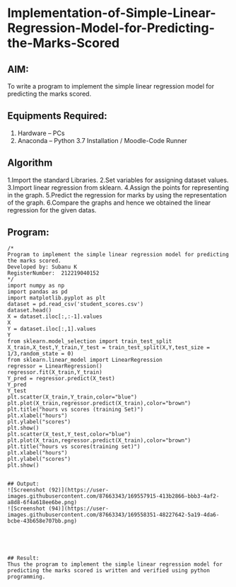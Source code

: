 # Implementation-of-Simple-Linear-Regression-Model-for-Predicting-the-Marks-Scored

## AIM:
To write a program to implement the simple linear regression model for predicting the marks scored.

## Equipments Required:
1. Hardware – PCs
2. Anaconda – Python 3.7 Installation / Moodle-Code Runner

## Algorithm
1.Import the standard Libraries.
2.Set variables for assigning dataset values.
3.Import linear regression from sklearn. 
4.Assign the points for representing in the graph.
5.Predict the regression for marks by using the representation of the graph. 
6.Compare the graphs and hence we obtained the linear regression for the given datas.

## Program:
```
/*
Program to implement the simple linear regression model for predicting the marks scored.
Developed by: Subanu K
RegisterNumber:  212219040152
*/
import numpy as np
import pandas as pd
import matplotlib.pyplot as plt
dataset = pd.read_csv('student_scores.csv')
dataset.head()
X = dataset.iloc[:,:-1].values
X
Y = dataset.iloc[:,1].values
Y
from sklearn.model_selection import train_test_split
X_train,X_test,Y_train,Y_test = train_test_split(X,Y,test_size = 1/3,random_state = 0)
from sklearn.linear_model import LinearRegression
regressor = LinearRegression()
regressor.fit(X_train,Y_train)
Y_pred = regressor.predict(X_test)
Y_pred
Y_test
plt.scatter(X_train,Y_train,color="blue")
plt.plot(X_train,regressor.predict(X_train),color="brown")
plt.title("hours vs scores (training Set)")
plt.xlabel("hours")
plt.ylabel("scores")
plt.show()
plt.scatter(X_test,Y_test,color="blue")
plt.plot(X_train,regressor.predict(X_train),color="brown")
plt.title("hours vs scores(training set)")
plt.xlabel("hours")
plt.ylabel("scores")
plt.show()


## Output:
![Screenshot (92)](https://user-images.githubusercontent.com/87663343/169557915-413b2866-bbb3-4af2-a8d8-6f4a618ee6be.png)
![Screenshot (94)](https://user-images.githubusercontent.com/87663343/169558351-48227642-5a19-4da6-bcbe-43b658e707bb.png)





## Result:
Thus the program to implement the simple linear regression model for predicting the marks scored is written and verified using python programming.
